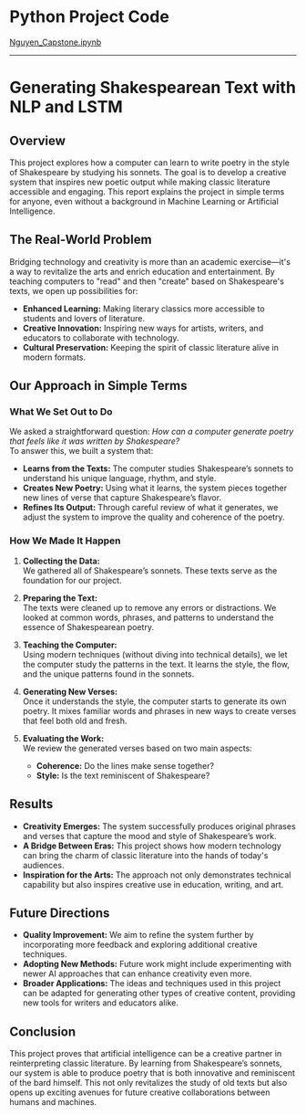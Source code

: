 # Python Project Code
[Nguyen_Capstone.ipynb](https://github.com/lenguyen8888/Berkeley_ML_AI_Capstone/blob/main/Nguyen_Capstone.ipynb)

---
# Generating Shakespearean Text with NLP and LSTM

## Overview
This project explores how a computer can learn to write poetry in the style of Shakespeare by studying his sonnets. The goal is to develop a creative system that inspires new poetic output while making classic literature accessible and engaging. This report explains the project in simple terms for anyone, even without a background in Machine Learning or Artificial Intelligence.

## The Real-World Problem
Bridging technology and creativity is more than an academic exercise—it's a way to revitalize the arts and enrich education and entertainment. By teaching computers to "read" and then "create" based on Shakespeare's texts, we open up possibilities for:
- **Enhanced Learning:** Making literary classics more accessible to students and lovers of literature.
- **Creative Innovation:** Inspiring new ways for artists, writers, and educators to collaborate with technology.
- **Cultural Preservation:** Keeping the spirit of classic literature alive in modern formats.

## Our Approach in Simple Terms

### What We Set Out to Do
We asked a straightforward question: *How can a computer generate poetry that feels like it was written by Shakespeare?*  
To answer this, we built a system that:
- **Learns from the Texts:** The computer studies Shakespeare’s sonnets to understand his unique language, rhythm, and style.
- **Creates New Poetry:** Using what it learns, the system pieces together new lines of verse that capture Shakespeare’s flavor.
- **Refines Its Output:** Through careful review of what it generates, we adjust the system to improve the quality and coherence of the poetry.

### How We Made It Happen
1. **Collecting the Data:**  
   We gathered all of Shakespeare’s sonnets. These texts serve as the foundation for our project.

2. **Preparing the Text:**  
   The texts were cleaned up to remove any errors or distractions. We looked at common words, phrases, and patterns to understand the essence of Shakespearean poetry.

3. **Teaching the Computer:**  
   Using modern techniques (without diving into technical details), we let the computer study the patterns in the text. It learns the style, the flow, and the unique patterns found in the sonnets.

4. **Generating New Verses:**  
   Once it understands the style, the computer starts to generate its own poetry. It mixes familiar words and phrases in new ways to create verses that feel both old and fresh.

5. **Evaluating the Work:**  
   We review the generated verses based on two main aspects:
   - **Coherence:** Do the lines make sense together?
   - **Style:** Is the text reminiscent of Shakespeare?

## Results
- **Creativity Emerges:** The system successfully produces original phrases and verses that capture the mood and style of Shakespeare’s work.
- **A Bridge Between Eras:** This project shows how modern technology can bring the charm of classic literature into the hands of today's audiences.
- **Inspiration for the Arts:** The approach not only demonstrates technical capability but also inspires creative use in education, writing, and art.

## Future Directions
- **Quality Improvement:** We aim to refine the system further by incorporating more feedback and exploring additional creative techniques.
- **Adopting New Methods:** Future work might include experimenting with newer AI approaches that can enhance creativity even more.
- **Broader Applications:** The ideas and techniques used in this project can be adapted for generating other types of creative content, providing new tools for writers and educators alike.

## Conclusion
This project proves that artificial intelligence can be a creative partner in reinterpreting classic literature. By learning from Shakespeare’s sonnets, our system is able to produce poetry that is both innovative and reminiscent of the bard himself. This not only revitalizes the study of old texts but also opens up exciting avenues for future creative collaborations between humans and machines.
